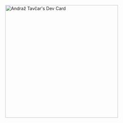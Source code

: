 <a href="https://app.daily.dev/kramatanga"><img src="https://api.daily.dev/devcards/v2/mu8KCJ8xIbw34tXvMBGnd.png?type=default&r=8p6" width="356" alt="Andraž Tavčar's Dev Card"/></a>
